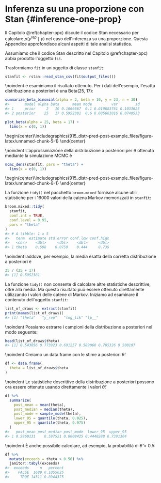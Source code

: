 # Inferenza su una proporzione con Stan {#inference-one-prop}



Il Capitolo \@ref(chapter-ppc) discute il codice Stan necessario per calcolare $p(y^{rep} \mid y)$ nel caso dell'inferenza su una proporzione. Questa Appendice approfondisce alcuni aspetti di tale analisi statistica.

Assumiamo che il codice Stan descritto nel Capitolo \@ref(chapter-ppc) abbia prodotto l'oggetto `fit`.


Trasformiamo `fit` in un oggetto di classe `stanfit`:


```r
stanfit <- rstan::read_stan_csv(fit$output_files())
```

\noindent
e esaminiamo il risultato ottenuto. Per i dati dell'esempio, l'esatta distribuzione a posteriori è una Beta(25, 17):


```r
summarize_beta_binomial(alpha = 2, beta = 10, y = 23, n = 30)
#>       model alpha beta      mean mode         var        sd
#> 1     prior     2   10 0.1666667  0.1 0.010683761 0.1033623
#> 2 posterior    25   17 0.5952381  0.6 0.005603016 0.0748533
```


```r
plot_beta(alpha = 25, beta = 17) + 
  lims(x = c(0, 1))
```



\begin{center}\includegraphics{915_distr-pred-post-example_files/figure-latex/unnamed-chunk-5-1} \end{center}

\noindent
L'approssimazione della distribuzione a posteriori per $\theta$ ottenuta mediante la simulazione MCMC è


```r
mcmc_dens(stanfit, pars = "theta") + 
  lims(x = c(0, 1))
```



\begin{center}\includegraphics{915_distr-pred-post-example_files/figure-latex/unnamed-chunk-6-1} \end{center}

La funzione `tidy()` nel pacchetto `broom.mixed` fornisce alcune utili statistiche per i 16000 valori della catena Markov memorizzati in `stanfit`:


```r
broom.mixed::tidy(
  stanfit, 
  conf.int = TRUE, 
  conf.level = 0.95, 
  pars = "theta"
)
#> # A tibble: 1 x 5
#>   term  estimate std.error conf.low conf.high
#>   <chr>    <dbl>     <dbl>    <dbl>     <dbl>
#> 1 theta    0.598    0.0750    0.444     0.739
```

\noindent
laddove, per esempio, la media esatta della corretta distribuzione a posteriori  è


```r
25 / (25 + 17)
#> [1] 0.5952381
```

La funzione `tidy()` non consente di calcolare altre statistiche descrittive, oltre alla media. Ma questo risultato può essere ottenuto direttamente utilizzando i valori delle catene di Markov. Iniziamo ad esaminare il contenuto dell'oggetto `stanfit`:


```r
list_of_draws <- extract(stanfit)
print(names(list_of_draws))
#> [1] "theta"   "y_rep"   "log_lik" "lp__"
```

\noindent
Possiamo estrarre i campioni della distribuzione a posteriori nel modo seguente:


```r
head(list_of_draws$theta)
#> [1] 0.543056 0.773923 0.691257 0.589060 0.705326 0.508107
```

\noindent
Creiamo un data.frame con le stime a posteriori $\hat{\theta}$:


```r
df <- data.frame(
  theta = list_of_draws$theta
)
```

\noindent
Le statistiche descrittive della distribuzione a posteriori possono ora essere ottenute usando direttamente i valori $\hat{\theta}$:


```r
df %>% 
  summarize(
    post_mean = mean(theta), 
    post_median = median(theta),
    post_mode = sample_mode(theta),
    lower_95 = quantile(theta, 0.025),
    upper_95 = quantile(theta, 0.975)
  )
#>   post_mean post_median post_mode  lower_95  upper_95
#> 1 0.5960131    0.597521 0.6008425 0.4440288 0.7391304
```

\noindent
È anche possibile calcolare, ad esempio, la probabilità di $\hat{\theta} > 0.5$:


```r
df %>% 
  mutate(exceeds = theta > 0.50) %>% 
  janitor::tabyl(exceeds)
#>  exceeds     n   percent
#>    FALSE  1689 0.1055625
#>     TRUE 14311 0.8944375
```




